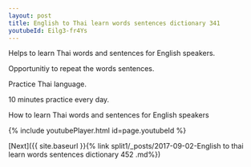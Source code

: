 ```yaml
---
layout: post
title: English to Thai learn words sentences dictionary 341 
youtubeId: Eilg3-fr4Ys
---
```

 
 
Helps to learn Thai words and sentences for English speakers.

Opportunitiy to repeat the words sentences. 

Practice Thai language. 
 
10 minutes practice every day. 
 
How to learn Thai words and sentences for English speakers 
 
{% include youtubePlayer.html id=page.youtubeId %}
 
 
[Next]({{ site.baseurl }}{% link  split1/_posts/2017-09-02-English to thai learn words sentences dictionary 452 .md%})
 
